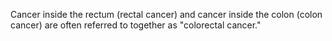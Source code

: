 Cancer inside the rectum (rectal cancer) and cancer inside the colon (colon cancer) are often referred to together as "colorectal cancer."
